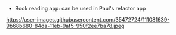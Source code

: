 - Book reading app: can be used in Paul's refactor app

https://user-images.githubusercontent.com/35472724/111081639-9b68b680-84da-11eb-9af5-950f2ee7ba78.jpeg

